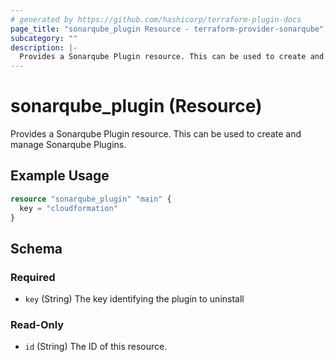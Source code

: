 ```yaml
---
# generated by https://github.com/hashicorp/terraform-plugin-docs
page_title: "sonarqube_plugin Resource - terraform-provider-sonarqube"
subcategory: ""
description: |-
  Provides a Sonarqube Plugin resource. This can be used to create and manage Sonarqube Plugins.
---
```


# sonarqube_plugin (Resource)

Provides a Sonarqube Plugin resource. This can be used to create and manage Sonarqube Plugins.

## Example Usage

```terraform
resource "sonarqube_plugin" "main" {
  key = "cloudformation"
}
```

<!-- schema generated by tfplugindocs -->
## Schema

### Required

- `key` (String) The key identifying the plugin to uninstall

### Read-Only

- `id` (String) The ID of this resource.
